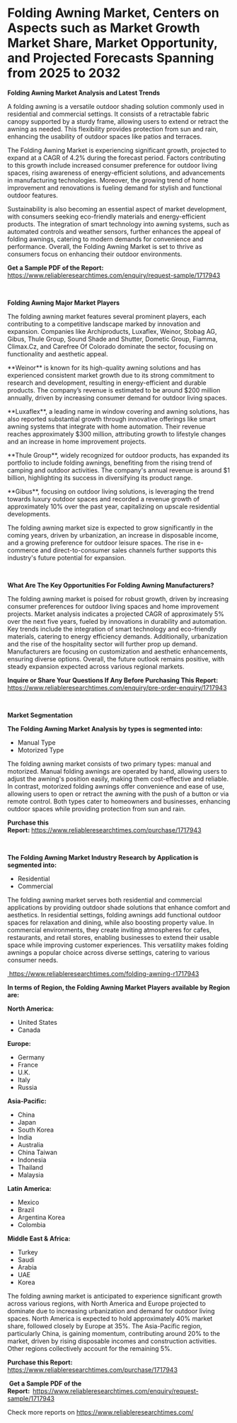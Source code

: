<p><h1>Folding Awning Market, Centers on Aspects such as Market Growth Market Share, Market Opportunity, and Projected Forecasts Spanning from 2025 to 2032</h1></p><p><strong>Folding Awning Market Analysis and Latest Trends</strong></p>
<p><p>A folding awning is a versatile outdoor shading solution commonly used in residential and commercial settings. It consists of a retractable fabric canopy supported by a sturdy frame, allowing users to extend or retract the awning as needed. This flexibility provides protection from sun and rain, enhancing the usability of outdoor spaces like patios and terraces.</p><p>The Folding Awning Market is experiencing significant growth, projected to expand at a CAGR of 4.2% during the forecast period. Factors contributing to this growth include increased consumer preference for outdoor living spaces, rising awareness of energy-efficient solutions, and advancements in manufacturing technologies. Moreover, the growing trend of home improvement and renovations is fueling demand for stylish and functional outdoor features.</p><p>Sustainability is also becoming an essential aspect of market development, with consumers seeking eco-friendly materials and energy-efficient products. The integration of smart technology into awning systems, such as automated controls and weather sensors, further enhances the appeal of folding awnings, catering to modern demands for convenience and performance. Overall, the Folding Awning Market is set to thrive as consumers focus on enhancing their outdoor environments.</p></p>
<p><strong>Get a Sample PDF of the Report:&nbsp;</strong> <a href="https://www.reliableresearchtimes.com/enquiry/request-sample/1717943?utm_campaign=2139&utm_medium=2&utm_source=Github&utm_content=ia&utm_term=07022025&utm_id=folding-awning">https://www.reliableresearchtimes.com/enquiry/request-sample/1717943</a></p>
<p>&nbsp;</p>
<p><strong>Folding Awning Major Market Players</strong></p>
<p><p>The folding awning market features several prominent players, each contributing to a competitive landscape marked by innovation and expansion. Companies like Archiproducts, Luxaflex, Weinor, Stobag AG, Gibus, Thule Group, Sound Shade and Shutter, Dometic Group, Fiamma, Climax.Cz, and Carefree Of Colorado dominate the sector, focusing on functionality and aesthetic appeal.</p><p>**Weinor** is known for its high-quality awning solutions and has experienced consistent market growth due to its strong commitment to research and development, resulting in energy-efficient and durable products. The company’s revenue is estimated to be around $200 million annually, driven by increasing consumer demand for outdoor living spaces.</p><p>**Luxaflex**, a leading name in window covering and awning solutions, has also reported substantial growth through innovative offerings like smart awning systems that integrate with home automation. Their revenue reaches approximately $300 million, attributing growth to lifestyle changes and an increase in home improvement projects.</p><p>**Thule Group**, widely recognized for outdoor products, has expanded its portfolio to include folding awnings, benefiting from the rising trend of camping and outdoor activities. The company's annual revenue is around $1 billion, highlighting its success in diversifying its product range.</p><p>**Gibus**, focusing on outdoor living solutions, is leveraging the trend towards luxury outdoor spaces and recorded a revenue growth of approximately 10% over the past year, capitalizing on upscale residential developments.</p><p>The folding awning market size is expected to grow significantly in the coming years, driven by urbanization, an increase in disposable income, and a growing preference for outdoor leisure spaces. The rise in e-commerce and direct-to-consumer sales channels further supports this industry's future potential for expansion.</p></p>
<p>&nbsp;</p>
<p><strong>What Are The Key Opportunities For Folding Awning Manufacturers?</strong></p>
<p><p>The folding awning market is poised for robust growth, driven by increasing consumer preferences for outdoor living spaces and home improvement projects. Market analysis indicates a projected CAGR of approximately 5% over the next five years, fueled by innovations in durability and automation. Key trends include the integration of smart technology and eco-friendly materials, catering to energy efficiency demands. Additionally, urbanization and the rise of the hospitality sector will further prop up demand. Manufacturers are focusing on customization and aesthetic enhancements, ensuring diverse options. Overall, the future outlook remains positive, with steady expansion expected across various regional markets.</p></p>
<p><strong>Inquire or Share Your Questions If Any Before Purchasing This Report:</strong> <a href="https://www.reliableresearchtimes.com/enquiry/pre-order-enquiry/1717943?utm_campaign=2139&utm_medium=2&utm_source=Github&utm_content=ia&utm_term=07022025&utm_id=folding-awning">https://www.reliableresearchtimes.com/enquiry/pre-order-enquiry/1717943</a></p>
<p>&nbsp;</p>
<p><strong>Market Segmentation</strong></p>
<p><strong>The Folding Awning Market Analysis by types is segmented into:</strong></p>
<p><ul><li>Manual Type</li><li>Motorized Type</li></ul></p>
<p><p>The folding awning market consists of two primary types: manual and motorized. Manual folding awnings are operated by hand, allowing users to adjust the awning's position easily, making them cost-effective and reliable. In contrast, motorized folding awnings offer convenience and ease of use, allowing users to open or retract the awning with the push of a button or via remote control. Both types cater to homeowners and businesses, enhancing outdoor spaces while providing protection from sun and rain.</p></p>
<p><strong>Purchase this Report:&nbsp;</strong><a href="https://www.reliableresearchtimes.com/purchase/1717943?utm_campaign=2139&utm_medium=2&utm_source=Github&utm_content=ia&utm_term=07022025&utm_id=folding-awning">https://www.reliableresearchtimes.com/purchase/1717943</a></p>
<p>&nbsp;</p>
<p><strong>The Folding Awning Market Industry Research by Application is segmented into:</strong></p>
<p><ul><li>Residential</li><li>Commercial</li></ul></p>
<p><p>The folding awning market serves both residential and commercial applications by providing outdoor shade solutions that enhance comfort and aesthetics. In residential settings, folding awnings add functional outdoor spaces for relaxation and dining, while also boosting property value. In commercial environments, they create inviting atmospheres for cafes, restaurants, and retail stores, enabling businesses to extend their usable space while improving customer experiences. This versatility makes folding awnings a popular choice across diverse settings, catering to various consumer needs.</p></p>
<p><a href="https://www.reliableresearchtimes.com/folding-awning-r1717943?utm_campaign=2139&utm_medium=2&utm_source=Github&utm_content=ia&utm_term=07022025&utm_id=folding-awning">&nbsp;https://www.reliableresearchtimes.com/folding-awning-r1717943</a></p>
<p><strong>In terms of Region, the Folding Awning Market Players available by Region are:</strong></p>
<p>
    <p> <strong> North America: </strong>
        <ul>
            <li>United States</li>
            <li>Canada</li>
        </ul>
        </p> 
    <p> <strong> Europe: </strong>
        <ul>
            <li>Germany</li>
            <li>France</li>
            <li>U.K.</li>
            <li>Italy</li>
            <li>Russia</li>
        </ul>
        </p> 
    <p> <strong> Asia-Pacific: </strong>
        <ul>
            <li>China</li>
            <li>Japan</li>
            <li>South Korea</li>
            <li>India</li>
            <li>Australia</li>
            <li>China Taiwan</li>
            <li>Indonesia</li>
            <li>Thailand</li>
            <li>Malaysia</li>
        </ul>
        </p> 
    <p> <strong> Latin America: </strong>
        <ul>
            <li>Mexico</li>
            <li>Brazil</li>
            <li>Argentina Korea</li>
            <li>Colombia</li>
        </ul>
        </p> 
    <p> <strong> Middle East & Africa: </strong>
        <ul>
            <li>Turkey</li>
            <li>Saudi</li>
            <li>Arabia</li>
            <li>UAE</li>
            <li>Korea</li>
        </ul>
    </p>
    </p>
<p><p>The folding awning market is anticipated to experience significant growth across various regions, with North America and Europe projected to dominate due to increasing urbanization and demand for outdoor living spaces. North America is expected to hold approximately 40% market share, followed closely by Europe at 35%. The Asia-Pacific region, particularly China, is gaining momentum, contributing around 20% to the market, driven by rising disposable incomes and construction activities. Other regions collectively account for the remaining 5%.</p></p>
<p><strong>Purchase this Report: </strong><a href="https://www.reliableresearchtimes.com/purchase/1717943?utm_campaign=2139&utm_medium=2&utm_source=Github&utm_content=ia&utm_term=07022025&utm_id=folding-awning">https://www.reliableresearchtimes.com/purchase/1717943</a></p>
<p>&nbsp;<strong>Get a Sample PDF of the Report:&nbsp;&nbsp;</strong><a href="https://www.reliableresearchtimes.com/enquiry/request-sample/1717943?utm_campaign=2139&utm_medium=2&utm_source=Github&utm_content=ia&utm_term=07022025&utm_id=folding-awning">https://www.reliableresearchtimes.com/enquiry/request-sample/1717943</a></p>
<p><strong></strong></p>
<p>Check more reports on <a href="https://www.reliableresearchtimes.com/?utm_campaign=2139&utm_medium=2&utm_source=Github&utm_content=ia&utm_term=07022025&utm_id=folding-awning">https://www.reliableresearchtimes.com/</a></p>